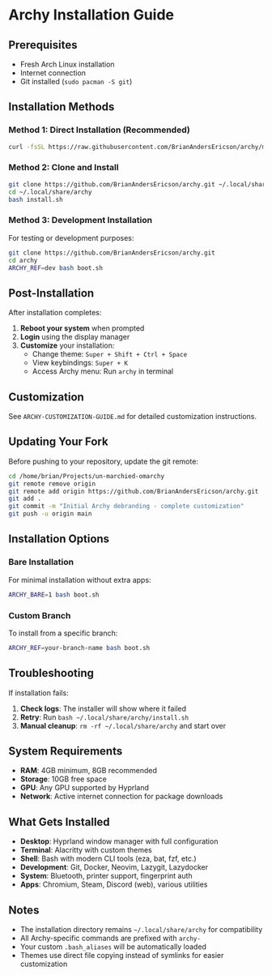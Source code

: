 # Archy Installation Guide

## Prerequisites

- Fresh Arch Linux installation
- Internet connection
- Git installed (`sudo pacman -S git`)

## Installation Methods

### Method 1: Direct Installation (Recommended)

```bash
curl -fsSL https://raw.githubusercontent.com/BrianAndersEricson/archy/main/boot.sh | bash
```

### Method 2: Clone and Install

```bash
git clone https://github.com/BrianAndersEricson/archy.git ~/.local/share/archy
cd ~/.local/share/archy
bash install.sh
```

### Method 3: Development Installation

For testing or development purposes:

```bash
git clone https://github.com/BrianAndersEricson/archy.git
cd archy
ARCHY_REF=dev bash boot.sh
```

## Post-Installation

After installation completes:

1. **Reboot your system** when prompted
2. **Login** using the display manager
3. **Customize** your installation:
   - Change theme: `Super + Shift + Ctrl + Space`
   - View keybindings: `Super + K`
   - Access Archy menu: Run `archy` in terminal

## Customization

See `ARCHY-CUSTOMIZATION-GUIDE.md` for detailed customization instructions.

## Updating Your Fork

Before pushing to your repository, update the git remote:

```bash
cd /home/brian/Projects/un-marchied-omarchy
git remote remove origin
git remote add origin https://github.com/BrianAndersEricson/archy.git
git add .
git commit -m "Initial Archy debranding - complete customization"
git push -u origin main
```

## Installation Options

### Bare Installation

For minimal installation without extra apps:

```bash
ARCHY_BARE=1 bash boot.sh
```

### Custom Branch

To install from a specific branch:

```bash
ARCHY_REF=your-branch-name bash boot.sh
```

## Troubleshooting

If installation fails:

1. **Check logs**: The installer will show where it failed
2. **Retry**: Run `bash ~/.local/share/archy/install.sh`
3. **Manual cleanup**: `rm -rf ~/.local/share/archy` and start over

## System Requirements

- **RAM**: 4GB minimum, 8GB recommended
- **Storage**: 10GB free space
- **GPU**: Any GPU supported by Hyprland
- **Network**: Active internet connection for package downloads

## What Gets Installed

- **Desktop**: Hyprland window manager with full configuration
- **Terminal**: Alacritty with custom themes
- **Shell**: Bash with modern CLI tools (eza, bat, fzf, etc.)
- **Development**: Git, Docker, Neovim, Lazygit, Lazydocker
- **System**: Bluetooth, printer support, fingerprint auth
- **Apps**: Chromium, Steam, Discord (web), various utilities

## Notes

- The installation directory remains `~/.local/share/archy` for compatibility
- All Archy-specific commands are prefixed with `archy-`
- Your custom `.bash_aliases` will be automatically loaded
- Themes use direct file copying instead of symlinks for easier customization